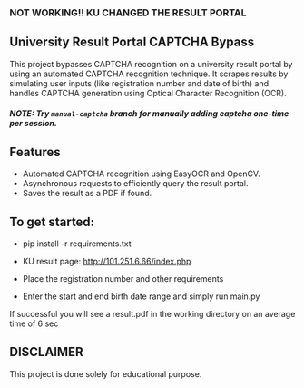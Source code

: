 ### NOT WORKING!! KU CHANGED THE RESULT PORTAL
## University Result Portal CAPTCHA Bypass

This project bypasses CAPTCHA recognition on a university result portal by using an automated CAPTCHA recognition technique. It scrapes results by simulating user inputs (like registration number and date of birth) and handles CAPTCHA generation using Optical Character Recognition (OCR).

##### NOTE: Try ```manual-captcha``` branch for manually adding captcha one-time per session.

## Features

- Automated CAPTCHA recognition using EasyOCR and OpenCV.
- Asynchronous requests to efficiently query the result portal.
- Saves the result as a PDF if found.
  
## To get started:

- pip install -r requirements.txt

- KU result page: http://101.251.6.66/index.php

- Place the registration number and other requirements

- Enter the start and end birth date range and simply run main.py

If successful you will see a result.pdf in the working directory on an average time of 6 sec

## DISCLAIMER

This project is done solely for educational purpose.
